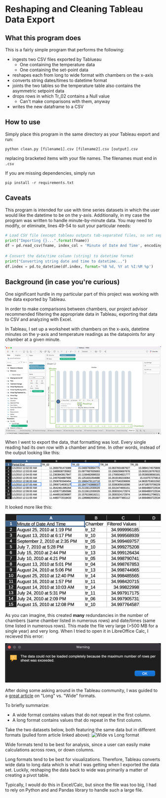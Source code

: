 # Reshaping and Cleaning Tableau Data Export

## What this program does
This is a fairly simple program that performs the following:
- ingests two CSV files exported by Tablueau
    - One containing the temperature data
    - One containing the set-point data
- reshapes each from long to wide format with chambers on the x-axis
- converts string dates/times to datetime format
- joints the two tables so the temperature table also contains the asymmetric setpoint data
- drops rows in which Tr_02 contains a Null value
    - Can't make comparisons with them, anyway
- writes the new dataframe to a CSV

## How to use

Simply place this program in the same directory as your Tableau export and run: 

```
python clean.py [filename1].csv [filename2].csv [output].csv
```

replacing bracketed items with your file names. The filenames must end in `.csv`

If you are missing dependencies, simply run 

```
pip install -r requirements.txt
```

## Caveats
This program is intended for use with time series datasets in which the user would like the datetime to be on the y-axis. Additionally, in my case the program was written to handle minute-by-minute data. You may need to modify, or eliminate, lines 49-54 to suit your particular needs:

```py
# Load CSV file (except tableau outputs tab-separated files, so set sep="\t")
print("Importing {}...".format(fname))
df = pd.read_csv(fname, index_col = 'Minute of Date And Time', encoding=enc, sep=sep)

# Convert the date/time column (string) to datetime format
print("Converting string date and time to datetime...")
df.index = pd.to_datetime(df.index, format='%B %d, %Y at %I:%M %p')
```

## Background (in case you're curious)
One significant hurdle in my particular part of this project was working with the data exported by Tableau.

In order to make comparisons between chambers, our project advisor recommended filtering the appropriate data in Tableau, exporting that data to CSV and analyzing with Excel. 

In Tableau, I set up a worksheet with chambers on the x-axis, datetime minutes on the y-axis and temperature readings as the datapoints for any chamber at a given minute.

![Tableau worksheet](/assets/Tableau.png)

When I went to export the data, that formatting was lost. Every single reading had its own row with a chamber and time. In other words, instead of the output looking like this:

![Expected output](/assets/wide_ouput.png)

It looked more like this:

![Long output](/assets/Tableau%20Export.png)

As you can imagine, this created **many** redundancies in the number of chambers (same chamber listed in numerous rows) and date/times (same time listed in numerous rows). This made the file very large (>500 MB for a single year) and very long. When I tried to open it in LibreOffice Calc, I recieved this error:

![Too many rows](/assets/Too%20many%20rows.png)

After doing some asking around in the Tableau community, I was guided to a [great article](https://www.statology.org/long-vs-wide-data/) on "Long" vs. "Wide" formats. 

To briefly summarize: 
- A wide format contains values that do not repeat in the first column.
- A long format contains values that do repeat in the first column.

Take the two datasets below, both featuring the same data but in different formats (pulled form article linked above):
![Wide vs Long format](https://www.statology.org/wp-content/uploads/2021/12/wideLong1-1.png)

Wide formats tend to be best for analysis, since a user can easily make calculations across rows, or down columns.

Long formats tend to be best for visualizations. Therefore, Tableau converts wide data to long data which is what I was getting when I exported the data set. Luckily, reshaping the data back to wide was primarily a matter of creating a pivot table.

Typically, I would do this in Excel/Calc, but since the file was too big, I had to rely on Python and and Pandas library to handle such a large file.